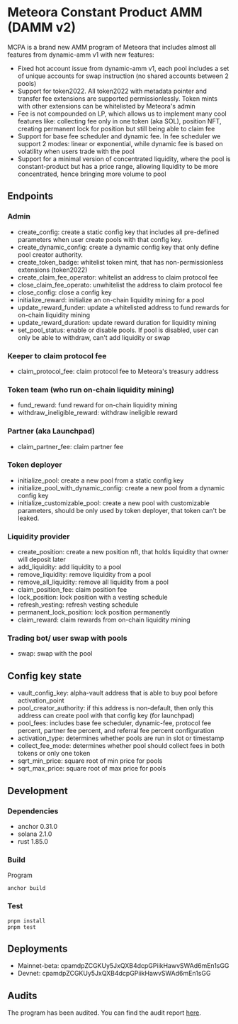 
# Meteora Constant Product AMM (DAMM v2)

MCPA is a brand new AMM program of Meteora that includes almost all features from dynamic-amm v1 with new features:
- Fixed hot account issue from dynamic-amm v1, each pool includes a set of unique accounts for swap instruction (no shared accounts between 2 pools)
- Support for token2022. All token2022 with metadata pointer and transfer fee extensions are supported permissionlessly. Token mints with other extensions can be whitelisted by Meteora's admin
- Fee is not compounded on LP, which allows us to implement many cool features like: collecting fee only in one token (aka SOL), position NFT, creating permanent lock for position but still being able to claim fee
- Support for base fee scheduler and dynamic fee. In fee scheduler we support 2 modes: linear or exponential, while dynamic fee is based on volatility when users trade with the pool
- Support for a minimal version of concentrated liquidity, where the pool is constant-product but has a price range, allowing liquidity to be more concentrated, hence bringing more volume to pool

## Endpoints
### Admin
- create_config: create a static config key that includes all pre-defined parameters when user create pools with that config key.
- create_dynamic_config: create a dynamic config key that only define pool creator authority.
- create_token_badge: whitelist token mint, that has non-permissionless extensions (token2022)
- create_claim_fee_operator: whitelist an address to claim protocol fee
- close_claim_fee_operato: unwhitelist the address to claim protocol fee
- close_config: close a config key
- initialize_reward: initialize an on-chain liquidity mining for a pool
- update_reward_funder: update a whitelisted address to fund rewards for on-chain liquidity mining 
- update_reward_duration: update reward duration for liquidity mining
- set_pool_status: enable or disable pools. If pool is disabled, user can only be able to withdraw, can't add liquidity or swap

### Keeper to claim protocol fee
- claim_protocol_fee: claim protocol fee to Meteora's treasury address

### Token team (who run on-chain liquidity mining)
- fund_reward: fund reward for on-chain liquidity mining
- withdraw_ineligible_reward: withdraw ineligible reward 

### Partner (aka Launchpad)
- claim_partner_fee: claim partner fee

### Token deployer 
- initialize_pool: create a new pool from a static config key 
- initialize_pool_with_dynamic_config: create a new pool from a dynamic config key 
- initialize_customizable_pool: create a new pool with customizable parameters, should be only used by token deployer, that token can't be leaked.

### Liquidity provider
- create_position: create a new position nft, that holds liquidity that owner will deposit later
- add_liquidity: add liquidity to a pool 
- remove_liquidity: remove liquidity from a pool
- remove_all_liquidity: remove all liquidity from a pool
- claim_position_fee: claim position fee 
- lock_position: lock position with a vesting schedule
- refresh_vesting: refresh vesting schedule
- permanent_lock_position: lock position permanently 
- claim_reward: claim rewards from on-chain liquidity mining

### Trading bot/ user swap with pools
- swap: swap with the pool


## Config key state
- vault_config_key: alpha-vault address that is able to buy pool before activation_point
- pool_creator_authority: if this address is non-default, then only this address can create pool with that config key (for launchpad)
- pool_fees: includes base fee scheduler, dynamic-fee, protocol fee percent, partner fee percent, and referral fee percent configuration
- activation_type: determines whether pools are run in slot or timestamp 
- collect_fee_mode: determines whether pool should collect fees in both tokens or only one token
- sqrt_min_price: square root of min price for pools
- sqrt_max_price: square root of max price for pools

## Development

### Dependencies

- anchor 0.31.0
- solana 2.1.0
- rust 1.85.0

### Build

Program 

```
anchor build
```

### Test

```
pnpm install
pnpm test
```

## Deployments

- Mainnet-beta: cpamdpZCGKUy5JxQXB4dcpGPiikHawvSWAd6mEn1sGG
- Devnet: cpamdpZCGKUy5JxQXB4dcpGPiikHawvSWAd6mEn1sGG

## Audits

The program has been audited. You can find the audit report [here](https://docs.meteora.ag/resources/audits#id-2.-damm-v2).
